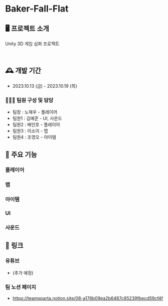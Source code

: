 # Baker-Fall-Flat

## 🖥️ 프로젝트 소개
Unity 3D 게임 심화 프로젝트

<br> 

## 🕰️ 개발 기간 
* 2023.10.13 (금) - 2023.10.19 (목)

### 🧑‍🤝‍🧑 팀원 구성 및 담당
- 팀장 : 노재우 - 플레이어
- 팀원1 : 김예준 - UI, 사운드
- 팀원2 : 배인호 - 플레이어
- 팀원3 : 이소이 - 맵
- 팀원4 : 조영오 - 아이템

## 📌 주요 기능 

### 플레이어 

### 맵 
  
### 아이템
  
### UI

### 사운드

## 📌 링크 

### 유튜브 
- (추가 예정)
  
### 팀 노션 페이지 
- https://teamsparta.notion.site/08-a176b09ea2b6487c85239fbecd59cf4f

